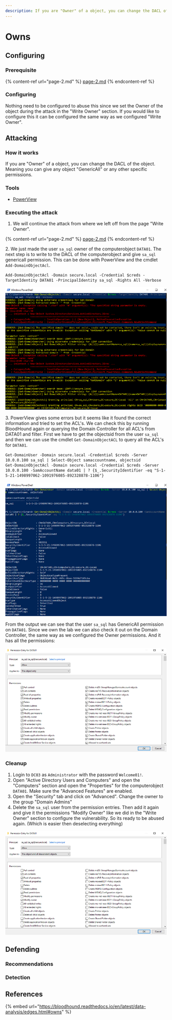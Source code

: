 ```yaml
---
description: If you are "Owner" of a object, you can change the DACL of the object.
---
```


# Owns

## Configuring

### Prerequisite

{% content-ref url="page-2.md" %}
[page-2.md](page-2.md)
{% endcontent-ref %}

### Configuring

Nothing need to be configured to abuse this since we set the Owner of the object during the attack in the "Write Owner" section. If you would like to configure this it can be configured the same way as we configured "Write Owner".

## Attacking

### How it works

If you are "Owner" of a object, you can change the DACL of the object. Meaning you can give any object "GenericAll" or any other specific permissions.

### Tools

* [PowerView](https://github.com/PowerShellMafia/PowerSploit/blob/master/Recon/PowerView.ps1)

### Executing the attack

1. We will continue the attack from where we left off from the page "Write Owner".

{% content-ref url="page-2.md" %}
[page-2.md](page-2.md)
{% endcontent-ref %}

2\. We just made the user `sa_sql` owner of the computerobject `DATA01`. The next step is to write to the DACL of the computerobject and give `sa_sql` genericall permission. This can be done with PowerView and the cmdlet `Add-DomainObjectAcl`.

```
Add-DomainObjectAcl -Domain secure.local -Credential $creds -TargetIdentity DATA01 -PrincipalIdentity sa_sql -Rights All -Verbose
```

![](<../../../.gitbook/assets/image (26) (1).png>)

3\. PowerView gives some errors but it seems like it found the correct information and tried to set the ACL's. We can check this by running BloodHound again or querying the Domain Controller for all ACL's from DATA01 and filter. First we have to get the objectsid from the user `sa_sql` and then we can use the cmdlet `Get-DomainObjectACL` to query all the ACL's for `DATA01`.

```
Get-DomainUser -Domain secure.local -Credential $creds -Server 10.0.0.100 sa_sql | Select-Object samaccountname, objectsid
Get-DomainObjectAcl -Domain secure.local -Credential $creds -Server 10.0.0.100 -SamAccountName data01 | ? {$_.SecurityIdentifier -eq "S-1-5-21-1498997062-1091976085-892328878-1106"}
```

![](<../../../.gitbook/assets/image (43) (1).png>)

From the output we can see that the user `sa_sql` has GenericAll permission on `DATA01`. Since we own the lab we can also check it out on the Domain Controller, the same way as we configured the Owner permissions. And it has all the permissions:

![](<../../../.gitbook/assets/image (9) (1) (1) (1).png>)

### Cleanup

1. Login to `DC03` as `Administrator` with the password `Welcome01!`.
2. Open "Active Directory Users and Computers" and open the "Computers" section and open the "Properties" for the computerobject `DATA01`. Make sure the "Advanced Features" are enabled.
3. Open the "Security" tab and click on "Advanced". Change the owner to the group "Domain Admins"&#x20;
4. Delete the `sa_sql` user from the permission entries. Then add it again and give it the permissions "Modify Owner" like we did in the "Write Owner" section to configure the vulnerability. So its ready to be abused again. (Which is easier then deselecting everything)

![](<../../../.gitbook/assets/image (54) (1) (1) (1).png>)

## Defending

### Recommendations



### Detection



## References

{% embed url="https://bloodhound.readthedocs.io/en/latest/data-analysis/edges.html#owns" %}

